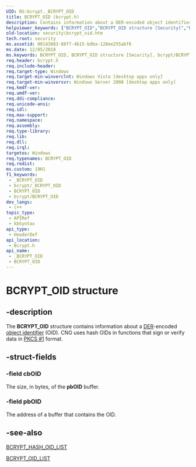 ```yaml
---
UID: NS:bcrypt._BCRYPT_OID
title: BCRYPT_OID (bcrypt.h)
description: Contains information about a DER-encoded object identifier (OID).
helpviewer_keywords: ["BCRYPT_OID","BCRYPT_OID structure [Security]","bcrypt/BCRYPT_OID","security.bcrypt_oid"]
old-location: security\bcrypt_oid.htm
tech.root: security
ms.assetid: 00143883-88f7-4b15-bdba-128ee255abf6
ms.date: 12/05/2018
ms.keywords: BCRYPT_OID, BCRYPT_OID structure [Security], bcrypt/BCRYPT_OID, security.bcrypt_oid
req.header: bcrypt.h
req.include-header: 
req.target-type: Windows
req.target-min-winverclnt: Windows Vista [desktop apps only]
req.target-min-winversvr: Windows Server 2008 [desktop apps only]
req.kmdf-ver: 
req.umdf-ver: 
req.ddi-compliance: 
req.unicode-ansi: 
req.idl: 
req.max-support: 
req.namespace: 
req.assembly: 
req.type-library: 
req.lib: 
req.dll: 
req.irql: 
targetos: Windows
req.typenames: BCRYPT_OID
req.redist: 
ms.custom: 19H1
f1_keywords:
 - _BCRYPT_OID
 - bcrypt/_BCRYPT_OID
 - BCRYPT_OID
 - bcrypt/BCRYPT_OID
dev_langs:
 - c++
topic_type:
 - APIRef
 - kbSyntax
api_type:
 - HeaderDef
api_location:
 - Bcrypt.h
api_name:
 - _BCRYPT_OID
 - BCRYPT_OID
---
```


# BCRYPT_OID structure


## -description

The <b>BCRYPT_OID</b> structure contains information about a <a href="/windows/desktop/SecGloss/d-gly">DER</a>-encoded <a href="/windows/desktop/SecGloss/o-gly">object identifier</a> (OID). CNG uses  hash OIDs in functions that sign or verify data in <a href="/windows/desktop/SecGloss/p-gly">PKCS #1</a> format.

## -struct-fields

### -field cbOID

The size, in bytes, of the <b>pbOID</b> buffer.

### -field pbOID

The address of a buffer that contains the OID.

## -see-also

<a href="/windows/desktop/SecCNG/cng-property-identifiers">BCRYPT_HASH_OID_LIST</a>



<a href="/windows/desktop/api/bcrypt/ns-bcrypt-bcrypt_oid_list">BCRYPT_OID_LIST</a>

